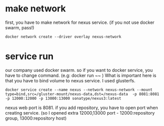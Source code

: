 
# make network
first, you have to make network for nexus service. (if you not use docker swarm, pass!) 
```
docker network create --driver overlay nexus-network
```


# service run
our company used docker swarm. so if you want to docker service, you have to change command. (e.g: docker run ~~ ) 
What is important here is that you have to bind volume to nexus service. I used glusterfs. 
```
docker service create --name nexus --network nexus-network --mount type=bind,src=/gluster-mount/nexus-data,dst=/nexus-data  -p 8081:8081 -p 12000:12000 -p 13000:13000 sonatype/nexus3:latest

```
nexus web port is 8081.
if you add repository, you have to open port when creating service. 
(so I opened extra 12000,13000 port - 12000:repository group, 13000:repository host)
